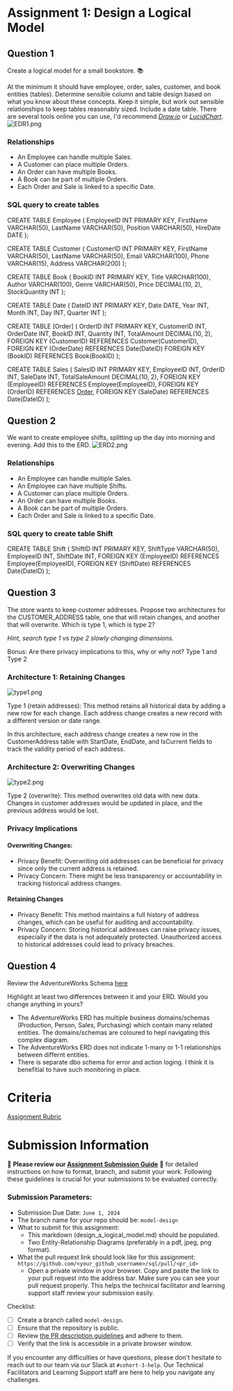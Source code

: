 # Assignment 1: Design a Logical Model

## Question 1
Create a logical model for a small bookstore. 📚

At the minimum it should have employee, order, sales, customer, and book entities (tables). Determine sensible column and table design based on what you know about these concepts. Keep it simple, but work out sensible relationships to keep tables reasonably sized. Include a date table. There are several tools online you can use, I'd recommend [_Draw.io_](https://www.drawio.com/) or [_LucidChart_](https://www.lucidchart.com/pages/).
![EDR1.png](./EDR1.png)

### Relationships

* An Employee can handle multiple Sales.
* A Customer can place multiple Orders.
* An Order can have multiple Books.
* A Book can be part of multiple Orders.
* Each Order and Sale is linked to a specific Date.

### SQL query to create tables
CREATE TABLE Employee (
    EmployeeID INT PRIMARY KEY,
    FirstName VARCHAR(50),
    LastName VARCHAR(50),
    Position VARCHAR(50),
    HireDate DATE
);

CREATE TABLE Customer (
    CustomerID INT PRIMARY KEY,
    FirstName VARCHAR(50),
    LastName VARCHAR(50),
    Email VARCHAR(100),
    Phone VARCHAR(15),
    Address VARCHAR(200)
);

CREATE TABLE Book (
    BookID INT PRIMARY KEY,
    Title VARCHAR(100),
    Author VARCHAR(100),
    Genre VARCHAR(50),
    Price DECIMAL(10, 2),
    StockQuantity INT
);

CREATE TABLE Date (
    DateID INT PRIMARY KEY,
    Date DATE,
    Year INT,
    Month INT,
    Day INT,
    Quarter INT
);

CREATE TABLE [Order] (
    OrderID INT PRIMARY KEY,
    CustomerID INT,
    OrderDate INT,
 BookID INT,
 Quantity INT,
    TotalAmount DECIMAL(10, 2),
    FOREIGN KEY (CustomerID) REFERENCES Customer(CustomerID),
    FOREIGN KEY (OrderDate) REFERENCES Date(DateID)
 FOREIGN KEY (BookID) REFERENCES Book(BookID)
);

CREATE TABLE Sales (
    SalesID INT PRIMARY KEY,
    EmployeeID INT,
    OrderID INT,
    SaleDate INT,
    TotalSaleAmount DECIMAL(10, 2),
    FOREIGN KEY (EmployeeID) REFERENCES Employee(EmployeeID),
    FOREIGN KEY (OrderID) REFERENCES [Order](OrderID),
    FOREIGN KEY (SaleDate) REFERENCES Date(DateID)
);


## Question 2
We want to create employee shifts, splitting up the day into morning and evening. Add this to the ERD.
![ERD2.png](./ERD2.png)

### Relationships

* An Employee can handle multiple Sales.
* An Employee can have multiple Shifts.
* A Customer can place multiple Orders.
* An Order can have multiple Books.
* A Book can be part of multiple Orders.
* Each Order and Sale is linked to a specific Date.

### SQL query to create table Shift
CREATE TABLE Shift (
    ShiftID INT PRIMARY KEY,
    ShiftType VARCHAR(50),
    EmployeeID INT,
    ShiftDate INT,
    FOREIGN KEY (EmployeeID) REFERENCES Employee(EmployeeID),
    FOREIGN KEY (ShiftDate) REFERENCES Date(DateID)
);

## Question 3
The store wants to keep customer addresses. Propose two architectures for the CUSTOMER_ADDRESS table, one that will retain changes, and another that will overwrite. Which is type 1, which is type 2?

_Hint, search type 1 vs type 2 slowly changing dimensions._

Bonus: Are there privacy implications to this, why or why not?
Type 1 and Type 2

### Architecture 1: Retaining Changes
![type1.png](./type1.png)

Type 1 (retain addresses): This method retains all historical data by adding a new row for each change. Each address change creates a new record with a different version or date range.

In this architecture, each address change creates a new row in the CustomerAddress table with StartDate, EndDate, and IsCurrent fields to track the validity period of each address. 

### Architecture 2: Overwriting Changes
![type2.png](type2.png)

Type 2 (overwrite): This method overwrites old data with new data. Changes in customer addresses would be updated in place, and the previous address would be lost.

### Privacy Implications

#### Overwriting Changes:
* Privacy Benefit: Overwriting old addresses can be beneficial for privacy since only the current address is retained.
* Privacy Concern: There might be less transparency or accountability in tracking historical address changes.

#### Retaining Changes

* Privacy Benefit: This method maintains a full history of address changes, which can be useful for auditing and accountability.
* Privacy Concern: Storing historical addresses can raise privacy issues, especially if the data is not adequately protected. Unauthorized access to historical addresses could lead to privacy breaches.

## Question 4
Review the AdventureWorks Schema [here](https://i.stack.imgur.com/LMu4W.gif)

Highlight at least two differences between it and your ERD. Would you change anything in yours?
* The AdventureWorks ERD has multiple business domains/schemas (Production, Person, Sales, Purchasing) which contain many related entities. The domains/schemas are coloured to hepl navigating this complex diagram. 
* The AdventureWorks ERD does not indicate 1-many or 1-1 relationships between differnt entities.
* There is separate dbo schema for error and action loging. I think it is benefitial to have such monitoring in place. 

# Criteria

[Assignment Rubric](./assignment_rubric.md)

# Submission Information

🚨 **Please review our [Assignment Submission Guide](https://github.com/UofT-DSI/onboarding/blob/main/onboarding_documents/submissions.md)** 🚨 for detailed instructions on how to format, branch, and submit your work. Following these guidelines is crucial for your submissions to be evaluated correctly.

### Submission Parameters:
* Submission Due Date: `June 1, 2024`
* The branch name for your repo should be: `model-design`
* What to submit for this assignment:
    * This markdown (design_a_logical_model.md) should be populated.
    * Two Entity-Relationship Diagrams (preferably in a pdf, jpeg, png format).
* What the pull request link should look like for this assignment: `https://github.com/<your_github_username>/sql/pull/<pr_id>`
    * Open a private window in your browser. Copy and paste the link to your pull request into the address bar. Make sure you can see your pull request properly. This helps the technical facilitator and learning support staff review your submission easily.

Checklist:
- [ ] Create a branch called `model-design`.
- [ ] Ensure that the repository is public.
- [ ] Review [the PR description guidelines](https://github.com/UofT-DSI/onboarding/blob/main/onboarding_documents/submissions.md#guidelines-for-pull-request-descriptions) and adhere to them.
- [ ] Verify that the link is accessible in a private browser window.

If you encounter any difficulties or have questions, please don't hesitate to reach out to our team via our Slack at `#cohort-3-help`. Our Technical Facilitators and Learning Support staff are here to help you navigate any challenges.

